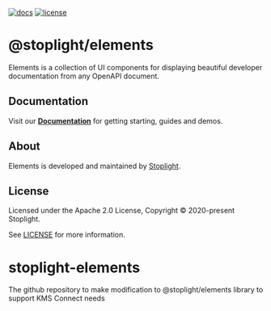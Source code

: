 [![docs](https://img.shields.io/badge/API%20Docs-site-green.svg?style=flat-square)](https://meta.stoplight.io/docs/elements)
[![license](https://img.shields.io/npm/l/@stoplight/elements?style=flat-square)](./LICENSE)

# @stoplight/elements

Elements is a collection of UI components for displaying beautiful developer documentation from any OpenAPI document.
## Documentation

Visit our **[Documentation](https://meta.stoplight.io/docs/elements)** for getting starting, guides and demos.

## About

Elements is developed and maintained by [Stoplight](https://stoplight.io).

## License

Licensed under the Apache 2.0 License, Copyright © 2020-present Stoplight.

See [LICENSE](LICENSE) for more information.

# stoplight-elements
The github repository to make modification to @stoplight/elements library to support KMS Connect needs
